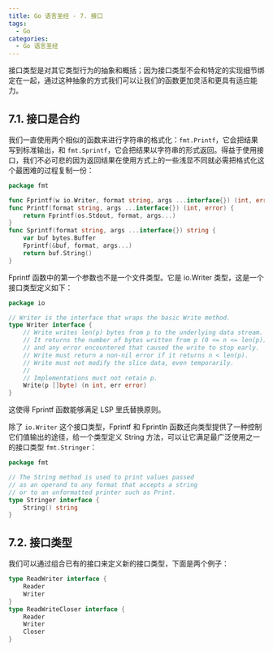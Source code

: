 ```yaml
---
title: Go 语言圣经 - 7. 接口
tags:
  - Go
categories:
  - Go 语言圣经
---
```


接口类型是对其它类型行为的抽象和概括；因为接口类型不会和特定的实现细节绑定在一起，通过这种抽象的方式我们可以让我们的函数更加灵活和更具有适应能力。

## 7.1. 接口是合约


我们一直使用两个相似的函数来进行字符串的格式化：`fmt.Printf`，它会把结果写到标准输出，和 `fmt.Sprintf`，它会把结果以字符串的形式返回。得益于使用接口，我们不必可悲的因为返回结果在使用方式上的一些浅显不同就必需把格式化这个最困难的过程复制一份：

```go
package fmt

func Fprintf(w io.Writer, format string, args ...interface{}) (int, error)
func Printf(format string, args ...interface{}) (int, error) {
    return Fprintf(os.Stdout, format, args...)
}
func Sprintf(format string, args ...interface{}) string {
    var buf bytes.Buffer
    Fprintf(&buf, format, args...)
    return buf.String()
}
```

Fprintf 函数中的第一个参数也不是一个文件类型。它是 io.Writer 类型，这是一个接口类型定义如下：

```go
package io

// Writer is the interface that wraps the basic Write method.
type Writer interface {
    // Write writes len(p) bytes from p to the underlying data stream.
    // It returns the number of bytes written from p (0 <= n <= len(p))
    // and any error encountered that caused the write to stop early.
    // Write must return a non-nil error if it returns n < len(p).
    // Write must not modify the slice data, even temporarily.
    //
    // Implementations must not retain p.
    Write(p []byte) (n int, err error)
}
```

这使得 Fprintf 函数能够满足 LSP 里氏替换原则。

除了 `io.Writer` 这个接口类型，Fprintf 和 Fprintln 函数还向类型提供了一种控制它们值输出的途径，给一个类型定义 String 方法，可以让它满足最广泛使用之一的接口类型 `fmt.Stringer`：

```go
package fmt

// The String method is used to print values passed
// as an operand to any format that accepts a string
// or to an unformatted printer such as Print.
type Stringer interface {
    String() string
}
```

## 7.2. 接口类型

我们可以通过组合已有的接口来定义新的接口类型，下面是两个例子：

```go
type ReadWriter interface {
    Reader
    Writer
}
type ReadWriteCloser interface {
    Reader
    Writer
    Closer
}
```

